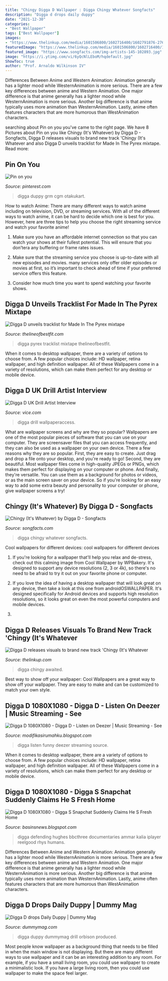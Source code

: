 ```yaml
---
title: "Chingy Digga D Wallpaper : Digga Chingy Whatever Songfacts"
description: "Digga d drops daily duppy"
date: "2021-12-30"
categories:
- "Best Wallpaper"
tags: ["Best Wallpaper"]
images:
- "https://www.thelinkup.com/media/1601506800/1602716400/1602791876-2761a60d4a017ae4e4b3165df518b449.jpeg"
featuredImage: "https://www.thelinkup.com/media/1601506800/1602716400/1602791876-2761a60d4a017ae4e4b3165df518b449.jpeg"
featured_image: "https://www.songfacts.com/img-artists-145-102893.jpg"
image: "https://i.ytimg.com/vi/6yQcNlLEboM/hqdefault.jpg"
ShowToc: true
author: "Prof. Arnaldo Wilkinson IV"
---
```



Differences Between Anime and Western Animation: Animation generally has a lighter mood while WesternAnimation is more serious.
There are a few key differences between anime and Western Animation. One major difference is that anime generally has a lighter mood while WesternAnimation is more serious. Another big difference is that anime typically uses more animation than WesternAnimation. Lastly, anime often features characters that are more humorous than WestAnimation characters.

	

		
searching about Pin on you you've came to the right page. We have 8 Pictures about Pin on you like Chingy (It&#039;s Whatever) by Digga D - Songfacts, Digga D releases visuals to brand new track &#039;Chingy (It&#039;s Whatever and also Digga D unveils tracklist for Made In The Pyrex mixtape. Read more:
		
    
## Pin On You

<img loading=lazy src="https://i.pinimg.com/originals/6d/10/50/6d1050df959c5b037691deaa591d1b8a.jpg" onerror="this.onerror=null;this.src='https://tse4.mm.bing.net/th?id=OIP.YKx2Rx9mKRz1k0o8UwxSvwHaEK&amp;pid=15.1';" alt="Pin on you">

_Source: pinterest.com_

>digga duppy grm cgm otakukart. 

	

How to watch Anime: There are many different ways to watch anime including on television, DVD, or streaming services.
With all of the different ways to watch anime, it can be hard to decide which one is best for you. However, here are three tips to help you choose the right streaming service and watch your favorite anime!
1. Make sure you have an affordable internet connection so that you can watch your shows at their fullest potential. This will ensure that you don’tera any buffering or frame rates issues.

2. Make sure that the streaming service you choose is up-to-date with all new episodes and movies. many services only offer older episodes or movies at first, so it’s important to check ahead of time if your preferred service offers this feature.

3. Consider how much time you want to spend watching your favorite shows.

    
## Digga D Unveils Tracklist For Made In The Pyrex Mixtape

<img loading=lazy src="https://cdn2.thelineofbestfit.com/images/made/images/remote/https_cdn2.thelineofbestfit.com/media/2014/digga-d-toxic-video_1290_778_90.jpg" onerror="this.onerror=null;this.src='https://tse4.mm.bing.net/th?id=OIP.EIdAelMElJ1Yb9-rfy2_JQHaEd&amp;pid=15.1';" alt="Digga D unveils tracklist for Made In The Pyrex mixtape">

_Source: thelineofbestfit.com_

>digga pyrex tracklist mixtape thelineofbestfit. 

	

When it comes to desktop wallpaper, there are a variety of options to choose from. A few popular choices include: HD wallpaper, retina wallpaper, and high definition wallpaper. All of these Wallpapers come in a variety of resolutions, which can make them perfect for any desktop or mobile device. 

    
## Digga D UK Drill Artist Interview

<img loading=lazy src="https://video-images.vice.com/articles/5cd97cf6f956ae0007a8aebb/lede/1557757588453-DIGGA-D-SELECTS-B-31.jpeg?image-resize-opts=Y3JvcD0xeHc6MC4zNzUzeGg7MHh3LDAuMjcyOXhoJnJlc2l6ZT0xMjAwOiomcmVzaXplPTEyMDA6Kg" onerror="this.onerror=null;this.src='https://tse1.mm.bing.net/th?id=OIP.-S3LtrlotdCBVwc15dLh8gHaEJ&amp;pid=15.1';" alt="Digga D UK Drill Artist Interview">

_Source: vice.com_

>digga drill wallpaperaccess. 

	

What are wallpaper screens and why are they so popular?
Wallpapers are one of the most popular pieces of software that you can use on your computer. They are screensaver files that you can access frequently, and they can also be used as a wallpaper on your own device. There a few reasons why they are so popular. First, they are easy to create. Just drag and drop a file onto your desktop, and you're ready to go! Second, they are beautiful. Most wallpaper files come in high-quality JPEGs or PNGs, which makes them perfect for displaying on your computer or phone. And finally, they're versatile. You can use them as a background for photos or videos, or as the main screen saver on your device. So if you're looking for an easy way to add some extra beauty and personality to your computer or phone, give wallpaper screens a try!

    
## Chingy (It&#039;s Whatever) By Digga D - Songfacts

<img loading=lazy src="https://www.songfacts.com/img-artists-145-102893.jpg" onerror="this.onerror=null;this.src='https://tse2.mm.bing.net/th?id=OIP.FyeQ2Yj8Z6xPbeOJa9mQUQAAAA&amp;pid=15.1';" alt="Chingy (It&#039;s Whatever) by Digga D - Songfacts">

_Source: songfacts.com_

>digga chingy whatever songfacts. 

	

Cool wallpapers for different devices:
cool wallpapers for different devices 

1. If you're looking for a wallpaper that'll help you relax and de-stress, check out this calming image from Cool Wallpaper by WPBakery. It's designed to support any device resolutions (2, 3 or 4k), so there's no need to be afraid to try it out on your favorite phone or computer.

2. If you love the idea of having a desktop wallpaper that will look great on any device, then take a look at this one from androidOSWALLPAPER. It's designed specifically for Android devices and supports high resolution resolutions, so it looks great on even the most powerful computers and mobile devices.

3.

    
## Digga D Releases Visuals To Brand New Track &#039;Chingy (It&#039;s Whatever

<img loading=lazy src="https://www.thelinkup.com/media/1601506800/1602716400/1602791876-2761a60d4a017ae4e4b3165df518b449.jpeg" onerror="this.onerror=null;this.src='https://tse3.mm.bing.net/th?id=OIP.MRgkrlGuXSHsyKkleZlGKQHaFS&amp;pid=15.1';" alt="Digga D releases visuals to brand new track &#039;Chingy (It&#039;s Whatever">

_Source: thelinkup.com_

>digga chingy awaited. 

	

Best way to show off your wallpaper:
Cool Wallpapers are a great way to show off your wallpaper. They are easy to make and can be customized to match your own style.

    
## Digga D 1080X1080 - Digga D - Listen On Deezer | Music Streaming - See

<img loading=lazy src="https://i.ytimg.com/vi/6yQcNlLEboM/hqdefault.jpg" onerror="this.onerror=null;this.src='https://tse2.mm.bing.net/th?id=OIP.M02COCI42Z8gDYi-WahFzQHaFj&amp;pid=15.1';" alt="Digga D 1080X1080 - Digga D - Listen on Deezer | Music Streaming - See">

_Source: modifikasirumahku.blogspot.com_

>digga listen funny deezer streaming source. 

	

When it comes to desktop wallpaper, there are a variety of options to choose from. A few popular choices include: HD wallpaper, retina wallpaper, and high definition wallpaper. All of these Wallpapers come in a variety of resolutions, which can make them perfect for any desktop or mobile device. 

    
## Digga D 1080X1080 - Digga S Snapchat Suddenly Claims He S Fresh Home

<img loading=lazy src="https://ichef.bbci.co.uk/images/ic/1200x675/p08yvwdm.jpg" onerror="this.onerror=null;this.src='https://tse3.mm.bing.net/th?id=OIP.fuGCcHwA75ZM1O3ejG7OmAHaEK&amp;pid=15.1';" alt="Digga D 1080X1080 - Digga S Snapchat Suddenly Claims He S Fresh Home">

_Source: basinsnews.blogspot.com_

>digga defending hughes bbcthree documentaries ammar kalia iplayer reelgood rhys humans. 

	

Differences Between Anime and Western Animation: Animation generally has a lighter mood while WesternAnimation is more serious.
There are a few key differences between anime and Western Animation. One major difference is that anime generally has a lighter mood while WesternAnimation is more serious. Another big difference is that anime typically uses more animation than WesternAnimation. Lastly, anime often features characters that are more humorous than WestAnimation characters.

    
## Digga D Drops Daily Duppy | Dummy Mag

<img loading=lazy src="https://www.dummymag.com/wp-content/uploads/2020/12/digga_d-scaled.jpg" onerror="this.onerror=null;this.src='https://tse1.mm.bing.net/th?id=OIP.L3vUDK1dkdFWQpqeBMf85QHaEC&amp;pid=15.1';" alt="Digga D drops Daily Duppy | Dummy Mag">

_Source: dummymag.com_

>digga duppy dummymag drill orbison produced. 

	

Most people know wallpaper as a background thing that needs to be filled in when the main window is not displaying. But there are many different ways to use wallpaper and it can be an interesting addition to any room. For example, if you have a small living room, you could use wallpaper to create a minimalistic look. If you have a large living room, then you could use wallpaper to make the space feel larger.

